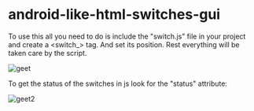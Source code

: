 # android-like-html-switches-gui

To use this all you need to do is include the "switch.js" file in your project and create a <switch_> tag. And set its position. 
Rest everything will be taken care by the script.

![geet](https://user-images.githubusercontent.com/20777854/46242118-093fc700-c3e2-11e8-8216-e271c6a7ecbe.png)

To get the status of the switches in js look for the "status" attribute:

![geet2](https://user-images.githubusercontent.com/20777854/46242199-58d2c280-c3e3-11e8-9fbb-7150186aad8a.png)
